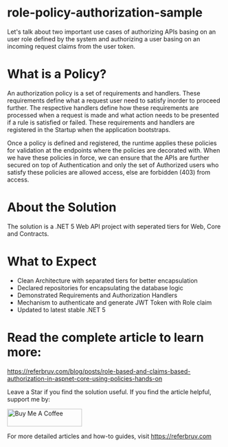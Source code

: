 # role-policy-authorization-sample

Let's talk about two important use cases of authorizing APIs basing on an user role defined by the system and authorizing a user basing on an incoming request claims from the user token.

# What is a Policy?

An authorization policy is a set of requirements and handlers. These requirements define what a request user need to satisfy inorder to proceed further. The respective handlers define how these requirements are processed when a request is made and what action needs to be presented if a rule is satisfied or failed. These requirements and handlers are registered in the Startup when the application bootstraps. 

Once a policy is defined and registered, the runtime applies these policies for validation at the endpoints where the policies are decorated with. When we have these policies in force, we can ensure that the APIs are further secured on top of Authentication and only the set of Authorized users who satisfy these policies are allowed access, else are forbidden (403) from access.

# About the Solution

The solution is a .NET 5 Web API project with seperated tiers for Web, Core and Contracts.

# What to Expect

* Clean Architecture with separated tiers for better encapsulation
* Declared repositories for encapsulating the database logic
* Demonstrated Requirements and Authorization Handlers
* Mechanism to authenticate and generate JWT Token with Role claim
* Updated to latest stable .NET 5 

# Read the complete article to learn more:

https://referbruv.com/blog/posts/role-based-and-claims-based-authorization-in-aspnet-core-using-policies-hands-on

Leave a Star if you find the solution useful. If you find the article helpful, support me by:

<a href="https://www.buymeacoffee.com/referbruv" target="_blank"><img src="https://cdn.buymeacoffee.com/buttons/default-orange.png" alt="Buy Me A Coffee" height="41" width="174"></a>

For more detailed articles and how-to guides, visit https://referbruv.com
